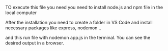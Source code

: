 TO execute this file you need you need to install node.js and npm file in the local computer

After the installation you need to create a folder in VS Code and install necessary packages like express, nodemon ..

and this run file with nodemon app.js in the terminal. You can see the desired output in a browser.
